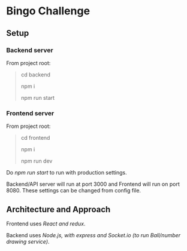 # Bingo Challenge

## Setup

### Backend server

From project root:

> cd backend
>
> npm i
>
> npm run start

### Frontend server

From project root:

> cd frontend
>
> npm i
>
> npm run dev

Do *npm run start* to run with production settings.

Backend/API server will run at port 3000 and Frontend will run on port 8080. These settings can be changed from config file.

## Architecture and Approach

Frontend uses *React and redux*.

Backend uses *Node.js, with express and Socket.io (to run Ball/number drawing service)*.